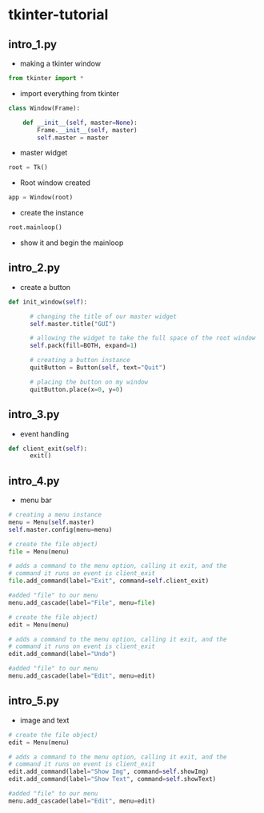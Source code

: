 # tkinter-tutorial

## intro_1.py
- making a tkinter window

``` python
from tkinter import *
```
- import everything from tkinter

``` python
class Window(Frame):

    def __init__(self, master=None):
        Frame.__init__(self, master)               
        self.master = master
```
- master widget

``` python
root = Tk()
```
- Root window created

``` python
app = Window(root)
```
- create the instance

``` python
root.mainloop()
```
- show it and begin the mainloop

## intro_2.py
- create a button

``` python
def init_window(self):

      # changing the title of our master widget
      self.master.title("GUI")

      # allowing the widget to take the full space of the root window
      self.pack(fill=BOTH, expand=1)

      # creating a button instance
      quitButton = Button(self, text="Quit")

      # placing the button on my window
      quitButton.place(x=0, y=0)
```
## intro_3.py
- event handling

``` python
def client_exit(self):
      exit()
```

## intro_4.py
- menu bar

``` python
# creating a menu instance
menu = Menu(self.master)
self.master.config(menu=menu)

# create the file object)
file = Menu(menu)

# adds a command to the menu option, calling it exit, and the
# command it runs on event is client_exit
file.add_command(label="Exit", command=self.client_exit)

#added "file" to our menu
menu.add_cascade(label="File", menu=file)

# create the file object)
edit = Menu(menu)

# adds a command to the menu option, calling it exit, and the
# command it runs on event is client_exit
edit.add_command(label="Undo")

#added "file" to our menu
menu.add_cascade(label="Edit", menu=edit)
```
## intro_5.py
- image and text

``` python
# create the file object)
edit = Menu(menu)

# adds a command to the menu option, calling it exit, and the
# command it runs on event is client_exit
edit.add_command(label="Show Img", command=self.showImg)
edit.add_command(label="Show Text", command=self.showText)

#added "file" to our menu
menu.add_cascade(label="Edit", menu=edit)
```
